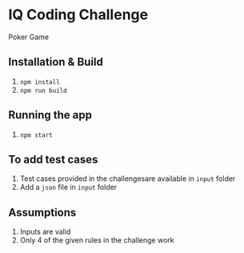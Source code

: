 # IQ Coding Challenge
Poker Game

## Installation & Build
1. `npm install`
2. `npm run build`

## Running the app
1. `npm start`

## To add test cases
1. Test cases provided in the challengesare available in `input` folder
2. Add a `json` file in `input` folder 

## Assumptions
1. Inputs are valid
2. Only 4 of the given rules in the challenge work

